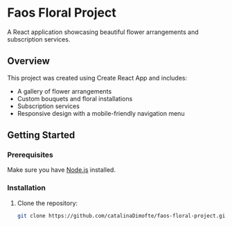 # Faos Floral Project

A React application showcasing beautiful flower arrangements and subscription services.

## Overview

This project was created using Create React App and includes:

- A gallery of flower arrangements
- Custom bouquets and floral installations
- Subscription services
- Responsive design with a mobile-friendly navigation menu

## Getting Started

### Prerequisites

Make sure you have [Node.js](https://nodejs.org/) installed.

### Installation

1. Clone the repository:

   ```bash
   git clone https://github.com/catalinaDimofte/faos-floral-project.git

